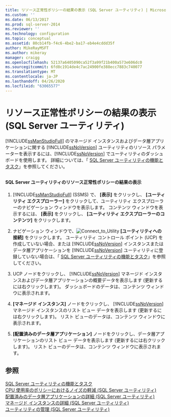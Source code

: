 ```yaml
---
title: リソース正常性ポリシーの結果の表示 (SQL Server ユーティリティ) | Microsoft Docs
ms.custom: ''
ms.date: 06/13/2017
ms.prod: sql-server-2014
ms.reviewer: ''
ms.technology: configuration
ms.topic: conceptual
ms.assetid: 80cb14fb-f4c6-4be2-ba17-eb4e4cddd35f
author: MikeRayMSFT
ms.author: mikeray
manager: craigg
ms.openlocfilehash: 52137a6405090ca52f3a99f21b400a573e606dc0
ms.sourcegitcommit: 6fd8c1914de4c7ac24900fe388ecc7883c740077
ms.translationtype: MT
ms.contentlocale: ja-JP
ms.lasthandoff: 04/26/2020
ms.locfileid: "63065577"
---
```

# <a name="view-resource-health-policy-results-sql-server-utility"></a>リソース正常性ポリシーの結果の表示 (SQL Server ユーティリティ)
  [!INCLUDE[ssManStudioFull](../../../includes/ssmanstudiofull-md.md)] のマネージド インスタンスおよびデータ層アプリケーションに関する [!INCLUDE[ssNoVersion](../../../includes/ssnoversion-md.md)] ユーティリティのリソース パラメーターを表示するには、[!INCLUDE[ssNoVersion](../../../includes/ssnoversion-md.md)] でユーティリティのダッシュボードを使用します。 詳細については、「 [SQL Server ユーティリティの機能とタスク](sql-server-utility-features-and-tasks.md)」を参照してください。  
  
##  <a name="SSMSProcedure"></a>  
  
#### <a name="view-sql-server-utility-resource-health-policy-results"></a>SQL Server ユーティリティのリソース正常性ポリシーの結果の表示  
  
1.  [!INCLUDE[ssManStudioFull](../../../includes/ssmanstudiofull-md.md)] (SSMS) で、 **[表示]** をクリックし、 **[ユーティリティ エクスプローラー]** をクリックして、ユーティリティ エクスプローラーのナビゲーション ウィンドウを表示します。 コンテンツ ウィンドウを表示するには、 **[表示]** をクリックし、 **[ユーティリティ エクスプローラーのコンテンツ]** をクリックします。  
  
2.  ナビゲーション ウィンドウで、![](../../database-engine/media/connect-to-utility.gif "Connect_to_Utility") **[ユーティリティへの接続]** をクリックします。 ユーティリティ コントロール ポイント (UCP) を作成していない場合、または [!INCLUDE[ssNoVersion](../../../includes/ssnoversion-md.md)] インスタンスまたはデータ層アプリケーションを [!INCLUDE[ssNoVersion](../../../includes/ssnoversion-md.md)] ユーティリティに登録していない場合は、「 [SQL Server ユーティリティの機能とタスク](sql-server-utility-features-and-tasks.md)」を参照してください。  
  
3.  UCP ノードをクリックし、 [!INCLUDE[ssNoVersion](../../../includes/ssnoversion-md.md)] マネージド インスタンスおよびデータ層アプリケーションの概要データを表示します (更新するには右クリックします)。 ダッシュボードのデータは、コンテンツ ウィンドウに表示されます。  
  
4.  **[マネージド インスタンス]** ノードをクリックし、 [!INCLUDE[ssNoVersion](../../../includes/ssnoversion-md.md)] マネージド インスタンスのリスト ビュー データを表示します (更新するには右クリックします)。 リスト ビューのデータは、コンテンツ ウィンドウに表示されます。  
  
5.  **[配置済みのデータ層アプリケーション]** ノードをクリックし、データ層アプリケーションのリスト ビュー データを表示します (更新するには右クリックします)。 リスト ビューのデータは、コンテンツ ウィンドウに表示されます。  
  
## <a name="see-also"></a>参照  
 [SQL Server ユーティリティの機能とタスク](sql-server-utility-features-and-tasks.md)   
 [CPU 使用率のポリシーにおけるノイズの軽減 &#40;SQL Server ユーティリティ&#41;](reduce-noise-in-cpu-utilization-policies-sql-server-utility.md)   
 [配置済みのデータ層アプリケーションの詳細 &#40;SQL Server ユーティリティ&#41;](../../database-engine/deployed-data-tier-application-details-sql-server-utility.md)   
 [マネージド インスタンスの詳細 &#40;SQL Server ユーティリティ&#41;](../../database-engine/managed-instance-details-sql-server-utility.md)   
 [ユーティリティの管理 &#40;SQL Server ユーティリティ&#41;](../../database-engine/utility-administration-sql-server-utility.md)  
  
  
